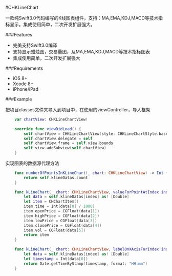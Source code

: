 #CHKLineChart

一款纯Swift3.0代码编写的K线图表组件，支持：MA,EMA,KDJ,MACD等技术指标显示。集成使用简单，二次开发扩展强大。

###Features

- 完美支持Swift3.0编译
- 支持显示蜡烛图，交易量图，及MA,EMA,KDJ,MACD等技术指标图表
- 集成使用简单，二次开发扩展强大


###Requirements

- iOS 8+
- Xcode 8+
- iPhone/iPad

###Example

把项目classes文件夹导入到项目中，在使用的viewController，导入框架

```swift
    var chartView: CHKLineChartView!
    
    override func viewDidLoad() {
        self.chartView = CHKLineChartView(style: CHKLineChartStyle.base)
        self.chartView.delegate = self
        self.chartView.frame = self.view.bounds
        self.view.addSubview(self.chartView)
    }
```

实现图表的数据源代理方法

```swift
    func numberOfPointsInKLineChart(_ chart: CHKLineChartView) -> Int {
        return self.klineDatas.count
    }
    
    func kLineChart(_ chart: CHKLineChartView, valueForPointAtIndex index: Int) -> CHChartItem {
        let data = self.klineDatas[index] as! [Double]
        let item = CHChartItem()
        item.time = Int(data[0] / 1000)
        item.openPrice = CGFloat(data[1])
        item.highPrice = CGFloat(data[2])
        item.lowPrice = CGFloat(data[3])
        item.closePrice = CGFloat(data[4])
        item.vol = CGFloat(data[5])
        return item
    }
    
    func kLineChart(_ chart: CHKLineChartView, labelOnXAxisForIndex index: Int) -> String {
        let data = self.klineDatas[index] as! [Double]
        let timestamp = Int(data[0])
        return Date.getTimeByStamp(timestamp, format: "HH:mm")
    }
```

